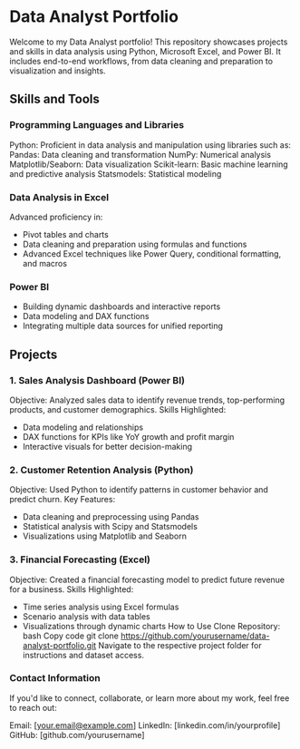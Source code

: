 # Data Analyst Portfolio
Welcome to my Data Analyst portfolio! This repository showcases projects and skills in data analysis using Python, Microsoft Excel, and Power BI. It includes end-to-end workflows, from data cleaning and preparation to visualization and insights.

## Skills and Tools
### Programming Languages and Libraries
Python: Proficient in data analysis and manipulation using libraries such as:
Pandas: Data cleaning and transformation
NumPy: Numerical analysis
Matplotlib/Seaborn: Data visualization
Scikit-learn: Basic machine learning and predictive analysis
Statsmodels: Statistical modeling
### Data Analysis in Excel
Advanced proficiency in:
* Pivot tables and charts
* Data cleaning and preparation using formulas and functions
* Advanced Excel techniques like Power Query, conditional formatting, and macros
### Power BI
* Building dynamic dashboards and interactive reports
* Data modeling and DAX functions
* Integrating multiple data sources for unified reporting
## Projects
### 1. Sales Analysis Dashboard (Power BI)
Objective: Analyzed sales data to identify revenue trends, top-performing products, and customer demographics.
Skills Highlighted:
* Data modeling and relationships
* DAX functions for KPIs like YoY growth and profit margin
* Interactive visuals for better decision-making
### 2. Customer Retention Analysis (Python)
Objective: Used Python to identify patterns in customer behavior and predict churn.
Key Features:
* Data cleaning and preprocessing using Pandas
* Statistical analysis with Scipy and Statsmodels
* Visualizations using Matplotlib and Seaborn
### 3. Financial Forecasting (Excel)
Objective: Created a financial forecasting model to predict future revenue for a business.
Skills Highlighted:
* Time series analysis using Excel formulas
* Scenario analysis with data tables
* Visualizations through dynamic charts
How to Use
Clone Repository:
bash
Copy code
git clone https://github.com/yourusername/data-analyst-portfolio.git
Navigate to the respective project folder for instructions and dataset access.
### Contact Information
If you'd like to connect, collaborate, or learn more about my work, feel free to reach out:

Email: [your.email@example.com]
LinkedIn: [linkedin.com/in/yourprofile]
GitHub: [github.com/yourusername]
